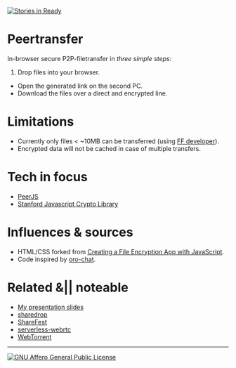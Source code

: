 [![Stories in Ready](https://badge.waffle.io/pguth/peertransfer.png?label=ready&title=Ready)](https://waffle.io/pguth/peertransfer)
# Peertransfer

In-browser secure P2P-filetransfer in *three simple steps:*

1. Drop files into your browser.
- Open the generated link on the second PC.
- Download the files over a direct and encrypted line.

# Limitations
- Currently only files < ~10MB can be transferred (using [FF developer](https://www.mozilla.org/en-US/firefox/channel/#developer?utm_source=firefox-affiliates&utm_medium=banner&utm_campaign=aff-desktop-download-aurora)).
- Encrypted data will not be cached in case of multiple transfers.

# Tech in focus
- [PeerJS](https://github.com/peers/peerjs)
- [Stanford Javascript Crypto Library](https://github.com/bitwiseshiftleft/sjcl)

# Influences & sources
- HTML/CSS forked from [Creating a File Encryption App with JavaScript](http://tutorialzine.com/2013/11/javascript-file-encrypter/).
- Code inspired by [oro-chat](https://github.com/MyBoon/oro-chat).

# Related &|| noteable
- [My presentation slides](https://slides.com/pguth/peertransfer)
- [sharedrop](https://github.com/cowbell/sharedrop)
- [ShareFest](https://github.com/Peer5/ShareFest)
- [serverless-webrtc](https://github.com/cjb/serverless-webrtc/)
- [WebTorrent](https://github.com/feross/webtorrent)

***
[![GNU Affero General Public License](https://www.gnu.org/graphics/agplv3-155x51.png)](https://www.gnu.org/licenses/why-affero-gpl.html)
